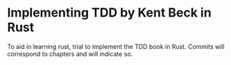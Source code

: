 # Implementing TDD by Kent Beck in Rust

To aid in learning rust, trial to implement the TDD book in Rust.
Commits will correspond to chapters and will indicate so.
